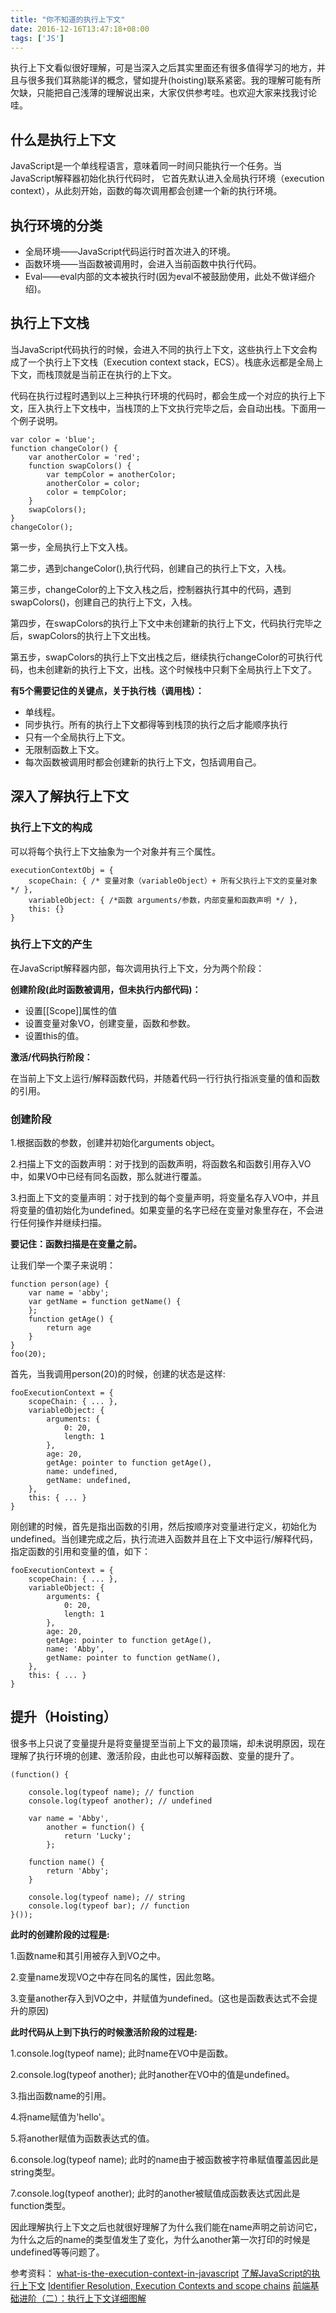 ```yaml
---
title: "你不知道的执行上下文"
date: 2016-12-16T13:47:18+08:00
tags: ['JS']
---
```

执行上下文看似很好理解，可是当深入之后其实里面还有很多值得学习的地方，并且与很多我们耳熟能详的概念，譬如提升(hoisting)联系紧密。我的理解可能有所欠缺，只能把自己浅薄的理解说出来，大家仅供参考哇。也欢迎大家来找我讨论哇。
<!--more-->
## 什么是执行上下文
JavaScript是一个单线程语言，意味着同一时间只能执行一个任务。当JavaScript解释器初始化执行代码时， 它首先默认进入全局执行环境（execution context），从此刻开始，函数的每次调用都会创建一个新的执行环境。

## 执行环境的分类
- 全局环境——JavaScript代码运行时首次进入的环境。
- 函数环境——当函数被调用时，会进入当前函数中执行代码。
- Eval——eval内部的文本被执行时(因为eval不被鼓励使用，此处不做详细介绍)。

## 执行上下文栈
当JavaScript代码执行的时候，会进入不同的执行上下文，这些执行上下文会构成了一个执行上下文栈（Execution context stack，ECS）。栈底永远都是全局上下文，而栈顶就是当前正在执行的上下文。

代码在执行过程时遇到以上三种执行环境的代码时，都会生成一个对应的执行上下文，压入执行上下文栈中，当栈顶的上下文执行完毕之后，会自动出栈。下面用一个例子说明。
```
var color = 'blue';
function changeColor() {
    var anotherColor = 'red';
    function swapColors() {
        var tempColor = anotherColor;
        anotherColor = color;
        color = tempColor;
    }
    swapColors();
}
changeColor();
```
第一步，全局执行上下文入栈。

第二步，遇到changeColor(),执行代码，创建自己的执行上下文，入栈。

第三步，changeColor的上下文入栈之后，控制器执行其中的代码，遇到swapColors()，创建自己的执行上下文，入栈。

第四步，在swapColors的执行上下文中未创建新的执行上下文，代码执行完毕之后，swapColors的执行上下文出栈。

第五步，swapColors的执行上下文出栈之后，继续执行changeColor的可执行代码，也未创建新的执行上下文，出栈。这个时候栈中只剩下全局执行上下文了。

**有5个需要记住的关键点，关于执行栈（调用栈）：**

- 单线程。
- 同步执行。所有的执行上下文都得等到栈顶的执行之后才能顺序执行
- 只有一个全局执行上下文。
- 无限制函数上下文。
- 每次函数被调用时都会创建新的执行上下文，包括调用自己。

## 深入了解执行上下文
### 执行上下文的构成
可以将每个执行上下文抽象为一个对象并有三个属性。
```
executionContextObj = {
    scopeChain: { /* 变量对象（variableObject）+ 所有父执行上下文的变量对象*/ },
    variableObject: { /*函数 arguments/参数，内部变量和函数声明 */ },
    this: {}
}
```

### 执行上下文的产生
在JavaScript解释器内部，每次调用执行上下文，分为两个阶段：

**创建阶段(此时函数被调用，但未执行内部代码)：**
- 设置[[Scope]]属性的值
- 设置变量对象VO，创建变量，函数和参数。
- 设置this的值。


**激活/代码执行阶段：**

在当前上下文上运行/解释函数代码，并随着代码一行行执行指派变量的值和函数的引用。

### 创建阶段

1.根据函数的参数，创建并初始化arguments object。

2.扫描上下文的函数声明：对于找到的函数声明，将函数名和函数引用存入VO中，如果VO中已经有同名函数，那么就进行覆盖。

3.扫面上下文的变量声明：对于找到的每个变量声明，将变量名存入VO中，并且将变量的值初始化为undefined。如果变量的名字已经在变量对象里存在，不会进行任何操作并继续扫描。

**要记住：函数扫描是在变量之前。**

让我们举一个栗子来说明：
```
function person(age) {
    var name = 'abby';
    var getName = function getName() {
    };
    function getAge() {
    	return age
    }
}
foo(20);
```
首先，当我调用person(20)的时候，创建的状态是这样:
```
fooExecutionContext = {
    scopeChain: { ... },
    variableObject: {
        arguments: {
            0: 20,
            length: 1
        },
        age: 20,
        getAge: pointer to function getAge(),
        name: undefined,
        getName: undefined,
    },
    this: { ... }
}
```
刚创建的时候，首先是指出函数的引用，然后按顺序对变量进行定义，初始化为undefined。当创建完成之后，执行流进入函数并且在上下文中运行/解释代码，指定函数的引用和变量的值，如下：
```
fooExecutionContext = {
    scopeChain: { ... },
    variableObject: {
        arguments: {
            0: 20,
            length: 1
        },
        age: 20,
        getAge: pointer to function getAge(),
        name: 'Abby',
        getName: pointer to function getName(),
    },
    this: { ... }
}
```
## 提升（Hoisting）
很多书上只说了变量提升是将变量提至当前上下文的最顶端，却未说明原因，现在理解了执行环境的创建、激活阶段，由此也可以解释函数、变量的提升了。
```
(function() {

    console.log(typeof name); // function
    console.log(typeof another); // undefined

    var name = 'Abby',
        another = function() {
            return 'Lucky';
        };

    function name() {
        return 'Abby';
    }

    console.log(typeof name); // string
    console.log(typeof bar); // function
}()); ​
```
**此时的创建阶段的过程是:**

1.函数name和其引用被存入到VO之中。

2.变量name发现VO之中存在同名的属性，因此忽略。

3.变量another存入到VO之中，并赋值为undefined。(这也是函数表达式不会提升的原因)

**此时代码从上到下执行的时候激活阶段的过程是:**

1.console.log(typeof name); 此时name在VO中是函数。

2.console.log(typeof another); 此时another在VO中的值是undefined。

3.指出函数name的引用。

4.将name赋值为'hello'。

5.将another赋值为函数表达式的值。

6.console.log(typeof name); 此时的name由于被函数被字符串赋值覆盖因此是string类型。

7.console.log(typeof another); 此时的another被赋值成函数表达式因此是function类型。

因此理解执行上下文之后也就很好理解了为什么我们能在name声明之前访问它，为什么之后的name的类型值发生了变化，为什么another第一次打印的时候是undefined等等问题了。

参考资料：
[what-is-the-execution-context-in-javascript](http://davidshariff.com/blog/what-is-the-execution-context-in-javascript/)
[了解JavaScript的执行上下文](http://yanhaijing.com/javascript/2014/04/29/what-is-the-execution-context-in-javascript/)
[Identifier Resolution, Execution Contexts and scope chains](http://jibbering.com/faq/notes/closures/#clIRExSc)
[前端基础进阶（二）：执行上下文详细图解](http://www.jianshu.com/p/a6d37c77e8db)
